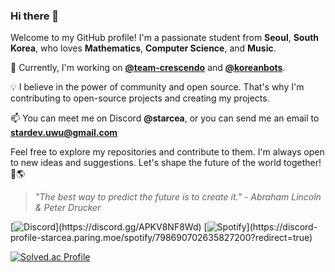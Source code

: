 ### Hi there 👋

Welcome to my GitHub profile! I'm a passionate student from **Seoul**, **South Korea**, who loves **Mathematics**, **Computer Science**, and **Music**.

🔧 Currently, I'm working on [**@team-crescendo**](https://github.com/team-crescendo) and [**@koreanbots**](https://github.com/koreanbots).

💡 I believe in the power of community and open source. That's why I'm contributing to open-source projects and creating my projects.

📫 You can meet me on Discord **@starcea**, or you can send me an email to [**stardev.uwu@gmail.com**](mailto:stardev.uwu@gmail.com)

Feel free to explore my repositories and contribute to them. I'm always open to new ideas and suggestions. Let's shape the future of the world together! 🚀🌎

> _"The best way to predict the future is to create it." - Abraham Lincoln & Peter Drucker_

[![Discord](https://discord-profile-starcea.paring.moe/discord/798690702635827200?)](https://discord.gg/APKV8NF8Wd)
[![Spotify](https://discord-profile-starcea.paring.moe/spotify/798690702635827200?)](https://discord-profile-starcea.paring.moe/spotify/798690702635827200?redirect=true)

[![Solved.ac Profile](http://mazassumnida.wtf/api/v2/generate_badge?boj=starcea)](https://solved.ac/profile/starcea)
